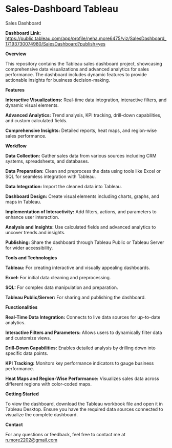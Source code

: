 # Sales-Dashboard Tableau
Sales Dashboard 

**Dashboard Link:** https://public.tableau.com/app/profile/neha.more6475/viz/SalesDashboard_17193730074980/SalesDashboard?publish=yes

**Overview**

This repository contains the Tableau sales dashboard project, showcasing comprehensive data visualizations and advanced analytics for sales performance. The dashboard includes dynamic features to provide actionable insights for business decision-making.


**Features**

**Interactive Visualizations:** Real-time data integration, interactive filters, and dynamic visual elements.

**Advanced Analytics:** Trend analysis, KPI tracking, drill-down capabilities, and custom calculated fields.

**Comprehensive Insights:** Detailed reports, heat maps, and region-wise sales performance.


**Workflow**

**Data Collection:** Gather sales data from various sources including CRM systems, spreadsheets, and databases.

**Data Preparation:** Clean and preprocess the data using tools like Excel or SQL for seamless integration with Tableau.

**Data Integration:** Import the cleaned data into Tableau.

**Dashboard Design:** Create visual elements including charts, graphs, and maps in Tableau.

**Implementation of Interactivity:** Add filters, actions, and parameters to enhance user interaction.

**Analysis and Insights:** Use calculated fields and advanced analytics to uncover trends and insights.

**Publishing:** Share the dashboard through Tableau Public or Tableau Server for wider accessibility.


**Tools and Technologies**

**Tableau:** For creating interactive and visually appealing dashboards.

**Excel:** For initial data cleaning and preprocessing.

**SQL:** For complex data manipulation and preparation.

**Tableau Public/Server:** For sharing and publishing the dashboard.


**Functionalities**

**Real-Time Data Integration:** Connects to live data sources for up-to-date analytics.

**Interactive Filters and Parameters:** Allows users to dynamically filter data and customize views.

**Drill-Down Capabilities:** Enables detailed analysis by drilling down into specific data points.

**KPI Tracking:** Monitors key performance indicators to gauge business performance.

**Heat Maps and Region-Wise Performance:** Visualizes sales data across different regions with color-coded maps.


**Getting Started**

To view the dashboard, download the Tableau workbook file and open it in Tableau Desktop. Ensure you have the required data sources connected to visualize the complete dashboard.

**Contact**

For any questions or feedback, feel free to contact me at n.more2202@gmail.com
